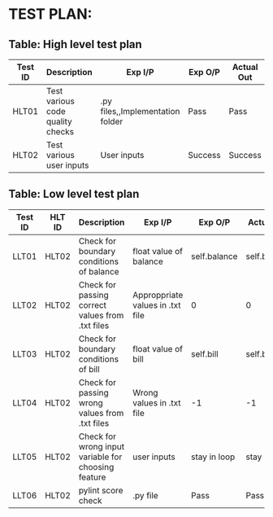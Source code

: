 # TEST PLAN:

## Table: High level test plan

| **Test ID** | **Description**                                              | **Exp I/P** | **Exp O/P** | **Actual Out** |**Type Of Test**  |    
|-------------|--------------------------------------------------------------|------------|-------------|----------------|------------------|
|HLT01     | Test various code quality checks | .py files,,Implementation folder | Pass | Pass | Technical |
|HLT02     | Test various user inputs | User inputs | Success | Success | Scenario/Technical

## Table: Low level test plan

| **Test ID** | **HLT ID** | **Description**                                              | **Exp I/P** | **Exp O/P** | **Actual Out** |**Type Of Test**  |    
|-------------|-----|--------------------------------------------------------------|------------|-------------|----------------|------------------|
| LLT01 | HLT02 | Check for boundary conditions of balance | float value of balance | self.balance | self.balance | Scenario/Technical |
| LLT02 | HLT02 | Check for passing correct values from .txt files | Approppriate values in .txt file | 0 | 0 | Scenario/Technical |
| LLT03 | HLT02 | Check for boundary conditions of bill | float value of bill | self.bill | self.bill | Scenario/Technical |
| LLT04 | HLT02 | Check for passing wrong values from .txt files | Wrong values in .txt file | -1 | -1 | Scenario/Technical |
| LLT05 | HLT02 | Check for wrong input variable for choosing feature | user inputs | stay in loop | stay in loop | Scenario/Technical |
| LLT06 | HLT02 | pylint score check | .py file | Pass | Pass | Technical |
